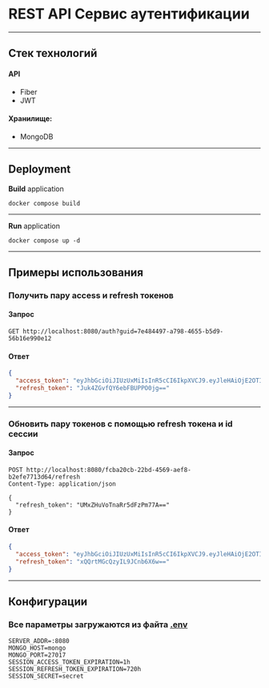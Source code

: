 # REST API Сервис аутентификации

---

## Стек технологий

#### API
- Fiber
- JWT
#### Хранилище:
- MongoDB

---

## Deployment

**Build** application

```shell
docker compose build
```

---

**Run** application

```shell
docker compose up -d
```

---

## Примеры использования

### Получить пару access и refresh токенов
#### Запрос
```http request
GET http://localhost:8080/auth?guid=7e484497-a798-4655-b5d9-56b16e990e12
```

#### Ответ
```json
{
  "access_token": "eyJhbGciOiJIUzUxMiIsInR5cCI6IkpXVCJ9.eyJleHAiOjE2OTI4NzA3MTEsImd1aWQiOiI3ZTQ4NDQ5Ny1hNzk4LTQ2NTUtYjVkOS01NmIxNmU5OTBlMTIiLCJzZXNzaW9uX2lkIjoiZmNiYTIwY2ItMjJiZC00NTY5LWFlZjgtYjJlZmU3NzEzZDY0In0.kYMrY-CmwNZTI8K6BFxu1aw4i4CFyYAeSEiO4is7cuqvf_lzKPaSWvnXtWJ3X6Cc_alZbClmioWn3wosJs4L2Q",
  "refresh_token": "Juk4ZGvfQY6ebFBUPPO0jg=="
}
```

---

### Обновить пару токенов с помощью refresh токена и id сессии
#### Запрос
```http request
POST http://localhost:8080/fcba20cb-22bd-4569-aef8-b2efe7713d64/refresh
Content-Type: application/json

{
  "refresh_token": "UMxZHuVoTnaRr5dFzPm77A=="
}
```

#### Ответ
```json
{
  "access_token": "eyJhbGciOiJIUzUxMiIsInR5cCI6IkpXVCJ9.eyJleHAiOjE2OTI4NzEwMzAsImd1aWQiOiI3ZTQ4NDQ5Ny1hNzk4LTQ2NTUtYjVkOS01NmIxNmU5OTBlMTIiLCJzZXNzaW9uX2lkIjoiZmNiYTIwY2ItMjJiZC00NTY5LWFlZjgtYjJlZmU3NzEzZDY0In0.gKRSeT7--TcDoPT04yjJl8MawPwjXZ_9w9ZqfuW9fmeswcEm24-Hg05yUn6fVOH57upPjOO9CGEjihprGhBUXw",
  "refresh_token": "xQQrtMGcQzyIL9JCnb6X6w=="
}
```

---

## Конфигурации

### Все параметры загружаются из файта **[.env](.env)**

```dotenv
SERVER_ADDR=:8080
MONGO_HOST=mongo
MONGO_PORT=27017
SESSION_ACCESS_TOKEN_EXPIRATION=1h
SESSION_REFRESH_TOKEN_EXPIRATION=720h
SESSION_SECRET=secret
```